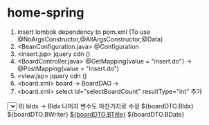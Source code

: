 # home-spring
1) insert lombok dependency to pom.xml (To use @NoArgsConstructor,@AllArgsConstructor,@Data)
2) <BeanConfiguration.java> @Configuration 
3) <insert.jsp> jquery cdn (<script src="https://code.jquery.com/jquery-3.6.0.min.js" integrity="sha256-/xUj+3OJU5yExlq6GSYGSHk7tPXikynS7ogEvDej/m4=" crossorigin="anonymous"></script>)
4) <BoardController.java> @GetMapping(value = "insert.do") -> @PostMapping(value = "insert.do")
5) <view.jsp> jquery cdn (<script src="https://code.jquery.com/jquery-3.6.0.min.js" integrity="sha256-/xUj+3OJU5yExlq6GSYGSHk7tPXikynS7ogEvDej/m4=" crossorigin="anonymous"></script>)
6) <board.xml> board -> BoardDAO <mapper namespace="com.koreait.test1.dao.board"> -> <mapper namespace="com.koreait.test1.dao.BoardDAO">
7) <board.xml> select id="selectBoardCount" resultType="int" 추가
  <select id="selectBoardCount" resultType="int">
		SELECT COUNT(*)
		  FROM BOARD
	</select>
8) <list.jsp> bIdx -> BIdx 나머지 변수도 마찬가지로 수정
	<tr>
		<td>${boardDTO.BIdx}</td>
		<td>${boardDTO.BWriter}</td>
		<td><a href="selectBoardByIdx.do?bIdx=${boardDTO.BIdx}">${boardDTO.BTitle}</a></td>
		<td>${boardDTO.BDate}</td>
	</tr>
